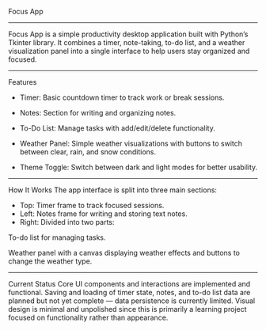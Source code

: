 Focus App
___________________________________________________

Focus App is a simple productivity desktop application built with Python’s Tkinter library. It combines a timer, note-taking, to-do list, and a weather visualization panel into a single interface to help users stay organized and focused.


___________________________________________________
Features

- Timer: Basic countdown timer to track work or break sessions.

- Notes: Section for writing and organizing notes.

- To-Do List: Manage tasks with add/edit/delete functionality.

- Weather Panel: Simple weather visualizations with buttons to switch between clear, rain, and snow conditions.

- Theme Toggle: Switch between dark and light modes for better usability.

___________________________________________________
How It Works
The app interface is split into three main sections:

- Top: Timer frame to track focused sessions.
- Left: Notes frame for writing and storing text notes.
- Right: Divided into two parts:

To-do list for managing tasks.

Weather panel with a canvas displaying weather effects and buttons to change the weather type.


___________________________________________________
Current Status
Core UI components and interactions are implemented and functional.
Saving and loading of timer state, notes, and to-do list data are planned but not yet complete — data persistence is currently limited.
Visual design is minimal and unpolished since this is primarily a learning project focused on functionality rather than appearance.
